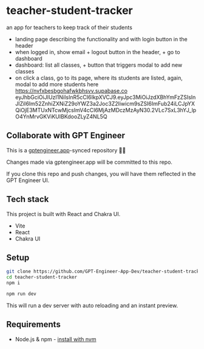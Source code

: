 # teacher-student-tracker

an app for teachers to keep track of their students
- landing page describing the functionality and with login button in the header
- when logged in, show email + logout button in the header, + go to dashboard
- dashboard: list all classes, + button that triggers modal to add new classes
- on click a class, go to its page, where its students are listed, again, modal to add more students here
https://nvfxbesbgohafwkbhsvv.supabase.co
eyJhbGciOiJIUzI1NiIsInR5cCI6IkpXVCJ9.eyJpc3MiOiJzdXBhYmFzZSIsInJlZiI6Im52ZnhiZXNiZ29oYWZ3a2Joc3Z2Iiwicm9sZSI6ImFub24iLCJpYXQiOjE3MTUxNTcwMjcsImV4cCI6MjAzMDczMzAyN30.2VLc7SxL3hYJ_lpO4YnMrvGKViKUIBKdooZLyZ4NL5Q


## Collaborate with GPT Engineer

This is a [gptengineer.app](https://gptengineer.app)-synced repository 🌟🤖

Changes made via gptengineer.app will be committed to this repo.

If you clone this repo and push changes, you will have them reflected in the GPT Engineer UI.

## Tech stack

This project is built with React and Chakra UI.

- Vite
- React
- Chakra UI

## Setup

```sh
git clone https://github.com/GPT-Engineer-App-Dev/teacher-student-tracker.git
cd teacher-student-tracker
npm i
```

```sh
npm run dev
```

This will run a dev server with auto reloading and an instant preview.

## Requirements

- Node.js & npm - [install with nvm](https://github.com/nvm-sh/nvm#installing-and-updating)
